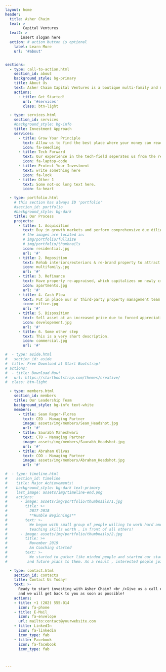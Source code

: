 ```yaml
---
layout: home
header:
  title: Asher Chaim 
  text: >
        Capital Ventures
  text2: >
       insert slogan here
  action: # action button is optional
    label: Learn More 
    url: '#about'


sections:
  - type: call-to-action.html
    section_id: about
    background_style: bg-primary
    title: About Us
    text: Asher Chaim Capital Ventures is a boutique multi-family and mixed-use real estate investment & property management company with a track record of building portfolios that deliver dependable cash flow and equity upside. By pooling our capital together, along with a select group of other investors, we can offer nimble capital for real estate equity investments. Our value-add approach allows us to deliver strong returns to our investors. We target value-add multi-family and mixed use properties, and create significant equity by increasing cash flow and forcing appreciation through capital improvements. Our residents and tenants are the lifeblood of our assets. We strive to create vibrant communities where people are excited to live and work.  
    actions:
      - title: Get Started!
        url: '#services'
        class: btn-light

  - type: services.html
    section_id: services
    #background_style: bg-info
    title: Investment Approach
    services:
      - title: Grow Your Principle 
        text: Allow us to find the best place where your money can reach its potential
        icon: fa-seedling
      - title: Tech Forward
        text: Our experience in the tech-field seperates us from the rest, and helps us find you the best possible investments. 
        icon: fa-laptop-code
      - title: Protect Your Investment
        text: write something here
        icon: fa-lock
      - title: Other 1
        text: Some not-so long text here.
        icon: fa-heart

  - type: portfolio.html
    # this section has always ID 'portfolio'
    #section_id: portfolio
    #background_style: bg-dark
    title: Our Process
    projects:
      - title: 1. Acquisition
        text: Buy in growth markets and perform comprehensive due diligence to increase income and valuation.
        # the images are located in:
        # img/portfolio/fullsize
        # img/portfolio/thumbnails
        icon: residential.jpg
        url: '#'
      - title: 2. Reposition
        text: Rehab interiors/exteriors & re-brand property to attract higher quality tenants and higher rents.
        icon: multifamily.jpg
        url: '#'
      - title: 3. Refinance
        text: Have property re-appraised, which capitalizes on newly created value & return a significant piece of investors capital back.
        icon: apartments.jpg
        url: '#'
      - title: 4. Cash Flow
        text: Put in place our or third-party property management team to continue daily operations, while investors enjoy a high yielding tax-efficient asset.
        icon: office.jpg
        url: '#'
      - title: 5. Disposition
        text: Sell asset at an increased price due to forced appreciation through value-add enhancements and enjoy profit.
        icon: developement.jpg
        url: '#'
      - title: 6. Some other step
        text: This is a very short description.
        icon: commercial.jpg
        url: '#'

#  - type: aside.html
#   section_id: aside
#  title: Free Download at Start Bootstrap!
# actions:
#  - title: Download Now!
#   url: https://startbootstrap.com/themes/creative/
#  class: btn-light

  - type: members.html
    section_id: members
    title: Our Leadership Team
    background_style: bg-info text-white
    members:
      - title: Sean Reger-Flores
        text: CEO - Managing Partner
        image: assets/img/members/Sean_Headshot.jpg
        url: '#'
      - title: Saurabh Maheshwari
        text: CTO - Managing Partner
        image: assets/img/members/Saurabh_Headshot.jpg
        url: '#'
      - title: Abraham Olivas
        text: COO - Managing Partner
        image: assets/img/members/Abraham_Headshot.jpg
        url: '#'

#  - type: timeline.html
#    section_id: timeline
#    title: Major Achievements!
#    background_style: bg-dark text-primary
#    last_image: assets/img/timeline-end.png
#    actions:
#      - image: assets/img/portfolio/thumbnails/1.jpg
#        title: >+
#          2017-2018
#          **Humble Beginnings**
#        text: >-
#          We begun with small group of people willing to work hard and make our
#          teaching skills worth , in front of all others!
#      - image: assets/img/portfolio/thumbnails/2.jpg
#        title: >+
#          November 2019
#          An Coaching started
#        text: >-
#          We started to gather like minded people and started our stategies
#         and future plans to them. As a result , interested people joined us!

  - type: contact.html
    section_id: contacts
    title: Contact Us Today!
    text: >-
      Ready to start investing with Asher Chaim? <br />Give us a call or send us an email
      and we will get back to you as soon as possible!
    actions:
    - title: +1 (202) 555-014
      icon: fa-phone
    - title: E-Mail
      icon: fa-envelope
      url: mailto:contact@yourwebsite.com
    - title: LinkedIn
      icon: fa-linkedin
      icon_type: fab
    - title: Facebook
      icon: fa-facebook
      icon_type: fab



---
```

